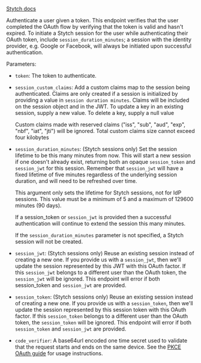 [Stytch docs](https://stytch.com/docs/api/oauth-authenticate)

Authenticate a user given a token. This endpoint verifies that the user completed the OAuth flow by verifying that the token is valid and hasn't expired. To initiate a Stytch session for the user while authenticating their OAuth token, include `session_duration_minutes`; a session with the identity provider, e.g. Google or Facebook, will always be initiated upon successful authentication.

Parameters:

- `token`: The token to authenticate.

- `session_custom_claims`: Add a custom claims map to the session being authenticated. Claims are only created if a session is initialized by providing a value in `session duration minutes`. Claims will be included on the session object and in the JWT. To update a key in an existing session, supply a new value. To delete a key, supply a null value

  Custom claims made with reserved claims ("iss", "sub", "aud", "exp", "nbf", "iat", "jti") will be ignored. Total custom claims size cannot exceed four kilobytes

- `session_duration_minutes`: (Stytch sessions only) Set the session lifetime to be this many minutes from now. This will start a new session if one doesn't already exist, returning both an opaque `session_token` and `session_jwt` for this session. Remember that `session_jwt` will have a fixed lifetime of five minutes regardless of the underlying session duration, and will need to be refreshed over time.

  This argument only sets the lifetime for Stytch sessions, not for IdP sessions. This value must be a minimum of 5 and a maximum of 129600 minutes (90 days).

  If a session_token or `session_jwt` is provided then a successful authentication will continue to extend the session this many minutes.

  If the `session_duration_minutes` parameter is not specified, a Stytch session will not be created.

- `session_jwt`: (Stytch sessions only) Reuse an existing session instead of creating a new one. If you provide us with a `session_jwt`, then we'll update the session represented by this JWT with this OAuth factor. If this `session_jwt` belongs to a different user than the OAuth token, the `session_jwt` will be ignored. This endpoint will error if both session_token and `session_jwt` are provided.

- `session_token`: (Stytch sessions only) Reuse an existing session instead of creating a new one. If you provide us with a `session_token`, then we'll update the session represented by this session token with this OAuth factor. If this `session_token` belongs to a different user than the OAuth token, the `session_token` will be ignored. This endpoint will error if both `session_token` and `session_jwt` are provided.

- `code_verifier`: A base64url encoded one time secret used to validate that the request starts and ends on the same device. See the [PKCE OAuth guide](https://stytch.com/docs/oauth#guides_pkce) for usage instructions.
